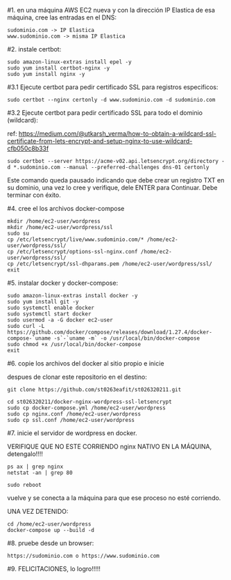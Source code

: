 #1. en una máquina AWS EC2 nueva y con la dirección IP Elastica de esa máquina, cree las entradas en el DNS:

    sudominio.com -> IP Elastica
    www.sudominio.com -> misma IP Elastica

#2. instale certbot:

    sudo amazon-linux-extras install epel -y
    sudo yum install certbot-nginx -y
    sudo yum install nginx -y

#3.1 Ejecute certbot para pedir certificado SSL para registros especificos:

    sudo certbot --nginx certonly -d www.sudominio.com -d sudominio.com

#3.2  Ejecute certbot para pedir certificado SSL para todo el dominio (wildcard):

ref: https://medium.com/@utkarsh_verma/how-to-obtain-a-wildcard-ssl-certificate-from-lets-encrypt-and-setup-nginx-to-use-wildcard-cfb050c8b33f

    sudo certbot --server https://acme-v02.api.letsencrypt.org/directory -d *.sudominio.com --manual --preferred-challenges dns-01 certonly

Este comando queda pausado indicando que debe crear un registro TXT en su dominio, una vez lo cree y verifique, dele ENTER para Continuar. Debe terminar con éxito.

#4. cree el los archivos docker-compose

    mkdir /home/ec2-user/wordpress
    mkdir /home/ec2-user/wordpress/ssl
    sudo su
    cp /etc/letsencrypt/live/www.sudominio.com/* /home/ec2-user/wordpress/ssl/
    cp /etc/letsencrypt/options-ssl-nginx.conf /home/ec2-user/wordpress/ssl/
    cp /etc/letsencrypt/ssl-dhparams.pem /home/ec2-user/wordpress/ssl/
    exit

#5. instalar docker y docker-compose:

    sudo amazon-linux-extras install docker -y
    sudo yum install git -y
    sudo systemctl enable docker
    sudo systemctl start docker
    sudo usermod -a -G docker ec2-user
    sudo curl -L https://github.com/docker/compose/releases/download/1.27.4/docker-compose-`uname -s`-`uname -m` -o /usr/local/bin/docker-compose
    sudo chmod +x /usr/local/bin/docker-compose
    exit

#6. copie los archivos del docker al sitio propio e inicie

despues de clonar este repositorio en el destino:

    git clone https://github.com/st0263eafit/st026320211.git

    cd st026320211/docker-nginx-wordpress-ssl-letsencrypt
    sudo cp docker-compose.yml /home/ec2-user/wordpress
    sudo cp nginx.conf /home/ec2-user/wordpress
    sudo cp ssl.conf /home/ec2-user/wordpress

#7. inicie el servidor de wordpress en docker.

VERIFIQUE QUE NO ESTE CORRIENDO nginx NATIVO EN LA MÁQUINA, detengalo!!!!

    ps ax | grep nginx
    netstat -an | grep 80

    sudo reboot

vuelve y se conecta a la máquina para que ese proceso no esté corriendo.

UNA VEZ DETENIDO:

    cd /home/ec2-user/wordpress
    docker-compose up --build -d

#8. pruebe desde un browser:

    https://sudominio.com o https://www.sudominio.com

#9.  FELICITACIONES, lo logro!!!!!
